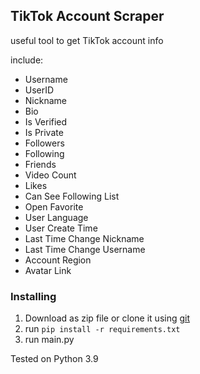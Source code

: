 
## TikTok Account Scraper
useful tool to get TikTok account info

include:

- Username
- UserID
- Nickname
- Bio
- Is Verified
- Is Private
- Followers
- Following
- Friends
- Video Count
- Likes
- Can See Following List
- Open Favorite
- User Language
- User Create Time
- Last Time Change Nickname
- Last Time Change Username
- Account Region
- Avatar Link

### Installing

1. Download as zip file or clone it using [git](https://git-scm.com/downloads)
2. run `pip install -r requirements.txt`
3. run main.py

Tested on Python 3.9
